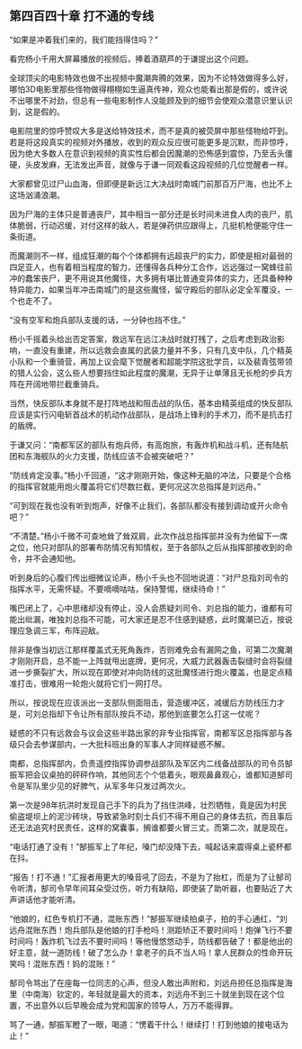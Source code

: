 ## 第四百四十章 打不通的专线
“如果是冲着我们来的，我们能挡得住吗？”

看完杨小千用大屏幕播放的视频后，捧着酒葫芦的于谦提出这个问题。

全球顶尖的电影特效也做不出视频中魔潮奔腾的效果，因为不论特效做得多么好，哪怕3D电影里那些怪物做得栩栩如生逼真传神，观众也能看出那是假的，或许说不出哪里不对劲，但总有一些电影制作人没能顾及到的细节会使观众潜意识里认识到，这是假的。

电影院里的惊呼赞叹大多是送给特效技术，而不是真的被荧屏中那些怪物给吓到。若是将这段真实的视频对外播放，收到的观众反应很可能更多是沉默，而非惊呼，因为绝大多数人在意识到视频的真实性后都会因魔潮的恐怖感到震惊，乃至舌头僵硬，头皮发麻，无法发出声音，就像与于谦一同观看这段视频的几位觉醒者一样。

大家都曾见过尸山血海，但即便是新远江大决战时南城门前那百万尸海，也比不上这场汹涌浪潮。

因为尸海的主体只是普通丧尸，其中相当一部分还是长时间未进食人肉的丧尸，肌体脆弱，行动迟缓，对付这样的敌人，若是弹药供应跟得上，几挺机枪便能守住一条街道。

而魔潮则不一样，组成狂潮的每个个体都拥有远超丧尸的实力，即使是相对最弱的四足亚人，也有着相当程度的智力，还懂得各兵种分工合作，远远强过一窝蜂往前冲的蠢笨丧尸，更不用说其他魔怪，大多拥有堪比普通变异体的实力，还具备种种特异能力，如果当年冲击南城门的是这些魔怪，留守殿后的部队必定全军覆没，一个也走不了。

“没有空军和炮兵部队支援的话，一分钟也挡不住。”

杨小千摇着头给出否定答案，救远军在远江决战时就打残了，之后考虑到政治影响，一直没有重建，所以远救会直属的武装力量并不多，只有几支中队，几个精英小队和一个重骑营，再加上议会麾下觉醒者和超能学院这批学员，以及裴青弦带领的猎人公会，这么些人想要挡住如此程度的魔潮，无异于让单薄且无长枪的步兵方阵在开阔地带拦截重骑兵。

当然，快反部队本身就不是打阵地战和阻击战的队伍，基本由精英组成的快反部队应该是实行闪电斩首战术的机动作战部队，是战场上锋利的手术刀，而不是抗击打的盾牌。

于谦又问：“南都军区的部队有炮兵师，有高炮旅，有轰炸机和战斗机，还有陆航团和东海舰队的火力支援，防线应该不会被突破吧？”

“防线肯定没事。”杨小千回道，“这才刚刚开始，像这种无脑的冲法，只要是个合格的指挥官就能用炮火覆盖将它们尽数拦截，更何况这次总指挥是刘远舟。”

“可到现在我也没有听到炮声，好像不止我们，各部队都没有接到调动或开火命令吧？”

“不清楚。”杨小千微不可查地耸了耸双肩，此次作战总指挥部并没有为他留下一席之位，他只对部队的部署布防情况有知情权，至于各部队之后从指挥部接收到的命令，并不会通知他。

听到身后的心腹们传出细微议论声，杨小千头也不回地说道：“对尸总指刘司令的指挥水平，无需怀疑。不要嘀嘀咕咕，保持警惕，继续待命！”

嘴巴闭上了，心中思绪却没有停止，没人会质疑刘司令、刘总指的能力，谁都有可能出纰漏，唯独刘总指不可能，可大家还是忍不住感到疑惑，此时魔潮已近，按说理应急调三军，布阵迎敌。

除非是像当初远江那样覆盖式无死角轰炸，否则难免会有漏网之鱼，可第二次魔潮才刚刚开启，总不能一上阵就甩出底牌，更何况，大威力武器轰击裂缝时会将裂缝进一步撕裂扩大，所以现在即使对冲向防线的这批魔怪进行炮火覆盖，也是定点精准打击，很难用一轮炮火就将它们一网打尽。

所以，按说现在应该派出一支部队侧面阻击，营造缓冲区，减缓后方防线压力才是，可刘总指却下令让所有部队按兵不动，那他到底要怎么打这一仗呢？

疑惑的不只有远救会与议会这些半路出家的非专业指挥官，南都军区总指挥部与各级只会去参谋部内，一大批科班出身的军事人才同样疑惑不解。

南都，总指挥部内，负责遥控指挥协调参战部队及军区内二线备战部队的司令员郜振军把会议桌拍的砰砰作响，其他同志个个低着头，眼观鼻鼻观心，谁都知道郜司令是军队里少见的好脾气，从军多年只发过两次火。

第一次是98年抗洪时发现自己手下的兵为了挡住洪峰，壮烈牺牲，竟是因为村民偷盗堤坝上的泥沙砖块，导致紧急时刻士兵们不得不用自己的身体去抗，而且事后还无法追究村民责任，这样的窝囊事，搁谁都要火冒三丈。而第二次，就是现在。

“电话打通了没有！”郜振军上了年纪，嗓门却没降下去，喊起话来震得桌上瓷杯都在抖。

“报告！打不通！”汇报者用更大的嗓音吼了回去，不是为了抬杠，而是为了让郜司令听清，郜司令早年间耳朵受过伤，听力有缺陷，即使装了助听器，也要贴近了大声讲话他才能听清。

“他娘的，红色专机打不通，混账东西！”郜振军继续拍桌子，拍的手心通红，“刘远舟混账东西！炮兵部队是他娘的打手枪吗！测距矫正不要时间吗！炮弹飞行不要时间吗！轰炸机飞过去不要时间吗！等他慢悠悠动手，防线都告破了！都是他出的好主意，就一道防线！破了怎么办！拿老子的兵不当人吗！拿人民群众的性命开玩笑吗！混账东西！妈的混账！”

郜司令骂出了在座每一位同志的心声，但没人敢出声附和，刘远舟担任总指挥是海里（中南海）钦定的，年轻就是最大的资本，刘远舟不到三十就坐到现在这个位置，不出意外以后早晚会成为党和国家的领导人，万万不能得罪。

骂了一通，郜振军瞪了一眼，喝道：“愣着干什么！继续打！打到他娘的接电话为止！”

